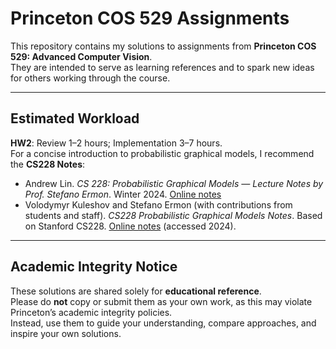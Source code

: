 # Princeton COS 529 Assignments

This repository contains my solutions to assignments from **Princeton COS 529: Advanced Computer Vision**.  
They are intended to serve as learning references and to spark new ideas for others working through the course.

---

## Estimated Workload
**HW2**: Review 1–2 hours; Implementation 3–7 hours.  
  For a concise introduction to probabilistic graphical models, I recommend the **CS228 Notes**:  
- Andrew Lin. *CS 228: Probabilistic Graphical Models — Lecture Notes by Prof. Stefano Ermon*. Winter 2024. [Online notes](https://web.stanford.edu/~lindrew/cs228.pdf)
- Volodymyr Kuleshov and Stefano Ermon (with contributions from students and staff). *CS228 Probabilistic Graphical Models Notes*. Based on Stanford CS228. [Online notes](https://ermongroup.github.io/cs228-notes/) (accessed 2024).
---

## Academic Integrity Notice
These solutions are shared solely for **educational reference**.  
Please do **not** copy or submit them as your own work, as this may violate Princeton’s academic integrity policies.  
Instead, use them to guide your understanding, compare approaches, and inspire your own solutions.
